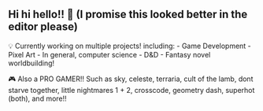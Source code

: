 ## Hi hi hello!! 👋 (I promise this looked better in the editor please)

💡 Currently working on multiple projects! including:
    - Game Development
    - Pixel Art
    - In general, computer science
    - D&D
    - Fantasy novel worldbuilding!
  
🎮 Also a PRO GAMER!! Such as sky, celeste, terraria, cult of the lamb, dont starve together, little nightmares 1 + 2, crosscode, geometry dash, superhot (both), and more!! 
<!--
**VanityHasNoLife/VanityHasNoLife** is a ✨ _special_ ✨ repository because its `README.md` (this file) appears on your GitHub profile.

Here are some ideas to get you started:

- 🔭 I’m currently working on ...
- 🌱 I’m currently learning
- 👯 I’m looking to collaborate on ...
- 🤔 I’m looking for help with ...
- 💬 Ask me about ...
- 📫 How to reach me: ...
- 😄 Pronouns: ...
- ⚡ Fun fact: ...
-->
